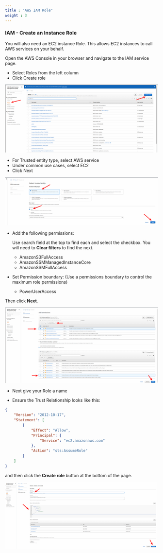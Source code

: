 ```yaml
---
title : "AWS IAM Role"
weight : 3
---
```


### IAM - Create an Instance Role

You will also need an EC2 instance Role. This allows EC2 instances to call AWS services on your behalf.

Open the AWS Console in your browser and navigate to the IAM service page. 

- Select Roles from the left column
- Click Create role

![create role 1](/static/create-role-1.png)

- For Trusted entity type, select AWS service
- Under common use cases, select EC2
- Click Next

![create-role 2](/static/create-role-2.png)

- Add the following permissions: 

  Use search field at the top to find each and select the checkbox. You will need to **Clear filters** to find the next.

    - AmazonS3FullAccess
    - AmazonSSMManagedInstanceCore
    - AmazonSSMFullAccess

- Set Permission boundary: (Use a permissions boundary to control the maximum role permissions)
    - PowerUserAccess

Then click **Next**.

![create-role 3](/static/create-role-3.png)

- Next give your Role a name

- Ensure the Trust Relationship looks like this:
```json
{
    "Version": "2012-10-17",
    "Statement": [
        {
            "Effect": "Allow",
            "Principal": {
                "Service": "ec2.amazonaws.com"
            },
            "Action": "sts:AssumeRole"
        }
    ]
}
```

 and then click the **Create role** button at the bottom of the page.

![create-role 6](/static/create-role-6.png)


